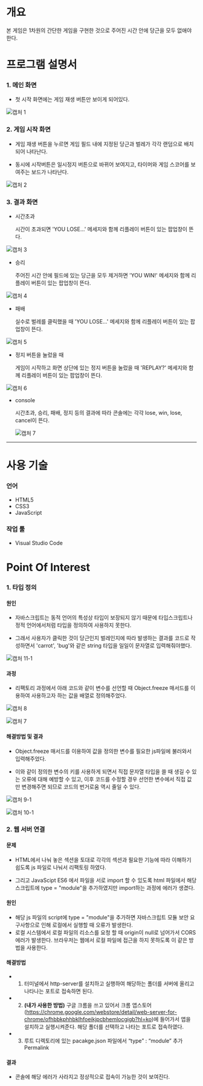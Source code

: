 # 개요

본 게임은 1차원의 간단한 게임을 구현한 것으로 주어진 시간 안에 당근을 모두 없애야 한다.

# 프로그램 설명서

### 1. 메인 화면

- 첫 시작 화면에는 게임 재생 버튼만 보이게 되어있다.

![캡처 1](https://user-images.githubusercontent.com/63761624/113818443-bb765780-97b2-11eb-8626-8cf0d803a0c8.PNG)

### 2. 게임 시작 화면

- 게임 재생 버튼을 누르면 게임 필드 내에 지정된 당근과 벌레가 각각 랜덤으로 배치되어 나타난다.

- 동시에 시작버튼은 일시정지 버튼으로 바뀌어 보여지고, 타이머와 게임 스코어를 보여주는 보드가 나타난다.

![캡처 2](https://user-images.githubusercontent.com/63761624/113818775-43f4f800-97b3-11eb-9ad4-4fb009e1f886.PNG)

### 3. 결과 화면

- 시간초과

  시간이 초과되면 'YOU LOSE...' 메세지와 함께 리플레이 버튼이 있는 팝업창이 뜬다.

![캡처 3](https://user-images.githubusercontent.com/63761624/113819589-79e6ac00-97b4-11eb-9302-0b44b24523de.PNG)

- 승리

  주어진 시간 안에 필드에 있는 당근을 모두 제거하면 'YOU WIN!' 메세지와 함께 리플레이 버튼이 있는 팝업창이 뜬다.

![캡처 4](https://user-images.githubusercontent.com/63761624/113819682-9a166b00-97b4-11eb-82f8-f22fdb248e89.PNG)

- 패배

  실수로 벌레를 클릭했을 때 'YOU LOSE...' 메세지와 함께 리플레이 버튼이 있는 팝업창이 뜬다.

![캡처 5](https://user-images.githubusercontent.com/63761624/113819724-ae5a6800-97b4-11eb-93ab-2875d50a8a3d.PNG)

- 정지 버튼을 눌렀을 때

  게임이 시작하고 화면 상단에 있는 정지 버튼을 눌렀을 때 'REPLAY?' 메세지와 함께 리플레이 버튼이 있는 팝업창이 뜬다.

![캡처 6](https://user-images.githubusercontent.com/63761624/113819760-b9ad9380-97b4-11eb-8833-cfb325703a26.PNG)

- console

  시간초과, 승리, 패배, 정지 등의 결과에 따라 콘솔에는 각각 lose, win, lose, cancel이 뜬다.

  ![캡처 7](https://user-images.githubusercontent.com/63761624/113819854-dba71600-97b4-11eb-81e0-41e726ad5f8b.PNG)

---

# 사용 기술

### 언어

- HTML5
- CSS3
- JavaScript

### 작업 툴

- Visual Studio Code

# Point Of Interest

### 1. 타입 정의

#### 원인

- 자바스크립트는 동적 언어의 특성상 타입이 보장되지 않기 때문에 타입스크립트나 정적 언어에서처럼 타입을 정의하여 사용하지 못한다.

- 그래서 사용자가 클릭한 것이 당근인지 벌레인지에 따라 발생하는 결과를 코드로 작성하면서 'carrot', 'bug'와 같은 string 타입을 일일이 문자열로 입력해줘야했다.

![캡처 11-1](https://user-images.githubusercontent.com/63761624/113830165-49f1d580-97c1-11eb-8e38-8ff7e9fecf1a.png)

#### 과정

- 리팩토리 과정에서 아래 코드와 같이 변수를 선언할 때 Object.freeze 매서드를 이용하여 사용하고자 하는 값을 배열로 정의해주었다.

![캡처 8](https://user-images.githubusercontent.com/63761624/113827452-47da4780-97be-11eb-9ae8-9c62599ed2d6.PNG)

![캡처 7](https://user-images.githubusercontent.com/63761624/113827502-588abd80-97be-11eb-99b2-7726c1a34168.PNG)

#### 해결방법 및 결과

- Object.freeze 매서드를 이용하여 값을 정의한 변수를 필요한 js파일에 불러와서 입력해주었다.

- 이와 같이 정의한 변수의 키를 사용하게 되면서 직접 문자열 타입을 쓸 때 생길 수 있는 오류에 대해 예방할 수 있고, 이후 코드를 수정할 경우 선언한 변수에서 직접 값만 변경해주면 되므로 코드의 번거로움 역시 줄일 수 있다.

![캡처 9-1](https://user-images.githubusercontent.com/63761624/113830699-d603fd00-97c1-11eb-92be-bae0e40deb1b.png)

![캡처 10-1](https://user-images.githubusercontent.com/63761624/113831642-c9cc6f80-97c2-11eb-90fb-cb7938146e2f.png)

### 2. 웹 서버 연결

#### 문제

- HTML에서 나눠 놓은 섹션을 토대로 각각의 섹션과 필요한 기능에 따라 이해하기 쉽도록 js 파일로 나눠서 리팩토링 하였다.

- 그리고 JavaScipt ES6 에서 파일을 서로 import 할 수 있도록 html 파일에서 해당 스크립트에 type = "module"을 추가하였지만 import하는 과정에 에러가 생겼다.

#### 원인

- 해당 js 파일의 script에 type = "module"을 추가하면 자바스크립트 모듈 보안 요구사항으로 인해 로컬에서 실행할 때 오류가 발생한다.
- 로컬 시스템에서 로컬 파일의 리소스를 요청 할 때 origin이 null로 넘어가서 CORS 에러가 발생한다. 브라우저는 웹에서 로컬 파일에 접근을 하지 못하도록 이 같은 방법을 사용한다.

#### 해결방법

- 1. 터미널에서 http-server를 설치하고 실행하여 해당하는 폴더를 서버에 올리고 나타나는 포트로 접속하면 된다.

- 2. **(내가 사용한 방법)** 구글 크롬을 쓰고 있어서 크롬 앱스토어 (https://chrome.google.com/webstore/detail/web-server-for-chrome/ofhbbkphhbklhfoeikjpcbhemlocgigb?hl=ko)에 들어가서 앱을 설치하고 실행시켜준다. 해당 폴더를 선택하고 나타는 포트로 접속하였다.

- 3. 루트 디렉토리에 있는 pacakge.json 파일에서 “type” : “module” 추가Permalink

#### 결과

- 콘솔에 해당 에러가 사라지고 정상적으로 접속이 가능한 것이 보여진다.
